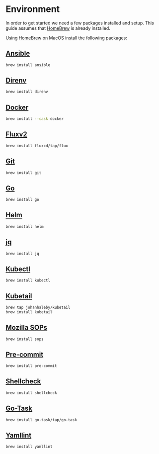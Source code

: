 # Environment

In order to get started we need a few packages installed and setup. This guide assumes that [HomeBrew][brew] is already installed.

Using [HomeBrew][brew] on MacOS install the following packages:

## [Ansible][ansible]

```bash
brew install ansible
```

## [Direnv][direnv]

```bash
brew install direnv
```

## [Docker][docker]

```bash
brew install --cask docker
```

## [Fluxv2][flux]

```bash
brew install fluxcd/tap/flux
```

## [Git][git]

```bash
brew install git
```

## [Go][go]

```bash
brew install go
```

## [Helm][helm]

```bash
brew install helm
```

## [jq][jq]

```bash
brew install jq
```

## [Kubectl][kubectl]

```bash
brew install kubectl
```

## [Kubetail][kubetail]

```bash
brew tap johanhaleby/kubetail
brew install kubetail
```

## [Mozilla SOPs][mozilla-sops]

```bash
brew install sops
```

## [Pre-commit][pre-commit]

```bash
brew install pre-commit
```

## [Shellcheck][shellcheck]

```bash
brew install shellcheck
```

## [Go-Task][go-task]

```bash
brew install go-task/tap/go-task
```

## [Yamllint][yamllint]

```bash
brew install yamllint
```

[ansible]: https://www.ansible.com/
[brew]: https://brew.sh/
[direnv]: https://direnv.net/
[docker]: https://www.docker.com/
[flux]: https://toolkit.fluxcd.io/get-started/
[git]: https://git-scm.com/
[go]: https://golang.org/
[helm]: https://helm.sh/
[jq]: https://stedolan.github.io/jq/
[kubectl]: https://kubernetes.io/
[kubetail]: https://github.com/johanhaleby/kubetail
[mozilla-sops]: https://github.com/mozilla/sops
[pre-commit]: https://pre-commit.com/
[shellcheck]: https://www.shellcheck.net/
[go-task]: https://taskfile.dev/
[velero]: https://velero.io/
[yamllint]: https://github.com/adrienverge/yamllint

